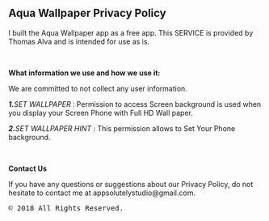 <h2>Aqua Wallpaper Privacy Policy</h2>
<p>I built the Aqua Wallpaper app as a free app. This SERVICE is provided by Thomas Alva and is intended for use as is.</p>
<p>&nbsp;</p>
<p><strong>What information we use and how we use it:</strong></p>
<p>We are committed to not collect any user information.</p>
<p><em><strong>1.</strong>SET WALLPAPER</em> :<strong>&nbsp;</strong>Permission to access Screen background is used when you display your Screen Phone with Full HD Wall paper.</p>
<p><em><strong>2.</strong></em><em>SET WALLPAPER HINT</em>&nbsp;: This permission allows to Set Your Phone background.</p>
<p>&nbsp;</p>
<p><strong>Contact Us</strong></p>
<p>If you have any questions or suggestions about our Privacy Policy, do not hesitate to contact me at appsolutelystudio@gmail.com.</p>
<pre>&copy; 2018 All Rights Reserved.</pre>
